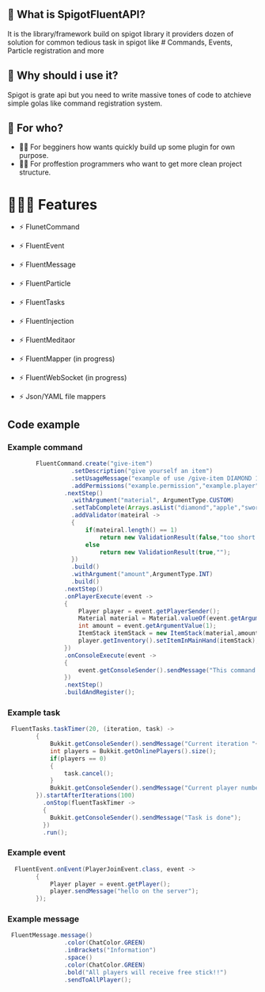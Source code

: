 ## 🤔 What is SpigotFluentAPI?
It is the library/framework build on spigot library
it providers dozen of solution for common tedious task in spigot 
like # Commands, Events, Particle registration and more

## 🤔 Why should i use it?
 Spigot is grate api but you need to write massive tones of code
 to atchieve simple golas like command registration system.
 
## 🤔 For who?
- 👦🏻 For begginers how wants quickly build up some plugin for own purpose.
- 👨‍💻 For proffestion programmers who want to get more clean project structure. 
 
 
 # 👨🏼‍🔧 Features
 - ⚡ FlunetCommand
 - ⚡ FluentEvent
 - ⚡ FluentMessage
 - ⚡ FluentParticle
 - ⚡ FluentTasks
  
 - ⚡ FluentInjection 
 - ⚡ FluentMeditaor 
 - ⚡ FluentMapper  (in progress)
  
 - ⚡ FluentWebSocket (in progress)
 - ⚡ Json/YAML file mappers

## Code example

### Example command
```java
        FluentCommand.create("give-item")
                  .setDescription("give yourself an item")
                  .setUsageMessage("example of use /give-item DIAMOND 1")
                  .addPermissions("example.permission","example.player")
                .nextStep()
                  .withArgument("material", ArgumentType.CUSTOM)
                  .setTabComplete(Arrays.asList("diamond","apple","sword"))
                  .addValidator(mateiral ->
                  {
                      if(mateiral.length() == 1)
                          return new ValidationResult(false,"too short name");
                      else 
                          return new ValidationResult(true,"");
                  })
                  .build()
                  .withArgument("amount",ArgumentType.INT)
                  .build()
                .nextStep()
                .onPlayerExecute(event ->
                {
                    Player player = event.getPlayerSender();
                    Material material = Material.valueOf(event.getArgumentValue(0));
                    int amount = event.getArgumentValue(1);
                    ItemStack itemStack = new ItemStack(material,amount);
                    player.getInventory().setItemInMainHand(itemStack);
                })
                .onConsoleExecute(event ->
                {
                    event.getConsoleSender().sendMessage("This command is only for players");
                })
                .nextStep()
                .buildAndRegister();
```
### Example task
```java
 FluentTasks.taskTimer(20, (iteration, task) ->
        {
            Bukkit.getConsoleSender().sendMessage("Current iteration "+iteration);
            int players = Bukkit.getOnlinePlayers().size();
            if(players == 0)
            {
                task.cancel();
            }
            Bukkit.getConsoleSender().sendMessage("Current player number "+players);
        }).startAfterIterations(100)
          .onStop(fluentTaskTimer ->
          {
            Bukkit.getConsoleSender().sendMessage("Task is done");
          })
          .run();
```
### Example event
```java
  FluentEvent.onEvent(PlayerJoinEvent.class, event ->
        {
            Player player = event.getPlayer();
            player.sendMessage("hello on the server");
        });
```        
### Example message
```java
 FluentMessage.message()
                .color(ChatColor.GREEN)
                .inBrackets("Information")
                .space()
                .color(ChatColor.GREEN)
                .bold("All players will receive free stick!!")
                .sendToAllPlayer();
```                
                
